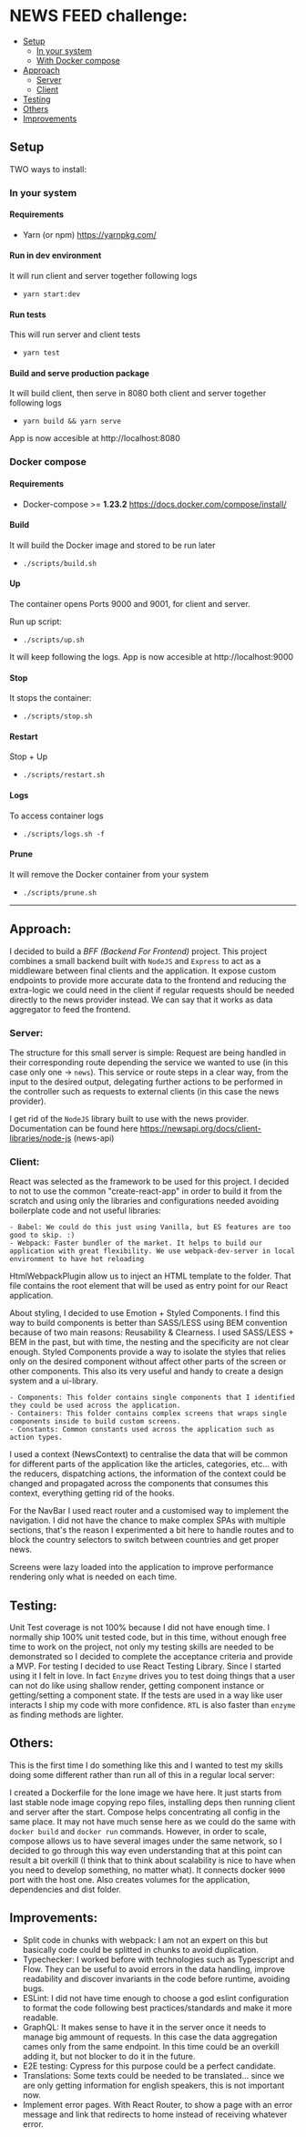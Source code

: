 
# NEWS FEED challenge:

- [Setup](#setup)
    - [In your system](#in-your-system)
    - [With Docker compose](#docker-compose)
- [Approach](#architecture)
	- [Server](#server)
	- [Client](#client)
- [Testing](#testing)
- [Others](#others)
- [Improvements](#improvements)



## Setup

TWO ways to install:

### In your system

#### Requirements

- Yarn (or npm)
https://yarnpkg.com/

#### Run in dev environment

It will run client and server together following logs
- `yarn start:dev`

#### Run tests
This will run server and client tests
- `yarn test`

#### Build and serve production package

It will build client, then serve in 8080 both client and server together following logs
- `yarn build && yarn serve`

App is now accesible at http://localhost:8080


### Docker compose

#### Requirements

- Docker-compose >= **1.23.2**
https://docs.docker.com/compose/install/


#### Build

It will build the Docker image and stored to be run later

- `./scripts/build.sh`

#### Up

The container opens Ports 9000 and 9001, for client and server.

Run up script:

- `./scripts/up.sh`

It will keep following the logs.
App is now accesible at http://localhost:9000

#### Stop

It stops the container: 

- `./scripts/stop.sh`

#### Restart

Stop + Up

- `./scripts/restart.sh`

#### Logs

To access container logs

- `./scripts/logs.sh -f`

#### Prune

It will remove the Docker container from your system

- `./scripts/prune.sh`

---



## Approach:

I decided to build a *BFF (Backend For Frontend)* project. This project combines a small backend built with `NodeJS` and `Express` to act as a middleware between final clients and the application. It expose custom endpoints to provide more accurate data to the frontend and reducing the extra-logic we could need in the client if regular requests should be needed directly to the news provider instead. We can say that it works as data aggregator to feed the frontend.

### Server:
The structure for this small server is simple: Request are being handled in their corresponding route depending the service we wanted to use (in this case only one -> `news`). This service or route steps in a clear way, from the input to the desired output, delegating further actions to be performed in the controller such as requests to external clients (in this case the news provider).

I get rid of the `NodeJS` library built to use with the news provider. Documentation can be found here https://newsapi.org/docs/client-libraries/node-js (news-api)


### Client:

React was selected as the framework to be used for this project. I decided to not to use the common "create-react-app" in order to build it from the scratch and using only the libraries and configurations needed avoiding boilerplate code and not useful libraries:

	- Babel: We could do this just using Vanilla, but ES features are too good to skip. :)
	- Webpack: Faster bundler of the market. It helps to build our application with great flexibility. We use webpack-dev-server in local environment to have hot reloading
HtmlWebpackPlugin allow us to inject an HTML template to the folder. That file contains the root element that will be used as entry point for our React application.

About styling, I decided to use Emotion + Styled Components. I find this way to build components is better than SASS/LESS using BEM convention because of two main reasons: Reusability & Clearness. I used SASS/LESS + BEM in the past, but with time, the nesting and the specificity are not clear enough.
Styled Components provide a way to isolate the styles that relies only on the desired component without affect other parts of the screen or other components. This also its very useful and handy to create a design system and a ui-library.

	- Components: This folder contains single components that I identified they could be used across the application.
	- Containers: This folder contains complex screens that wraps single components inside to build custom screens. 
	- Constants: Common constants used across the application such as action types.

I used a context (NewsContext) to centralise the data that will be common for different parts of the application like the articles, categories, etc... with the reducers, dispatching actions, the information of the context could be changed and propagated across the components that consumes this context, everything getting rid of the hooks. 

For the NavBar I used react router and a customised way to implement the navigation. I did not have the chance to make complex SPAs with multiple sections, that's the reason I experimented a bit here to handle routes and to block the country selectors to switch between countries and get proper news.

Screens were lazy loaded into the application to improve performance rendering only what is needed on each time.

## Testing: 

Unit Test coverage is not 100% because I did not have enough time. I normally ship 100% unit tested code, but in this time, without enough free time to work on the project, not only my testing skills are needed to be demonstrated so I decided to complete the acceptance criteria and provide a MVP.
For testing I decided to use React Testing Library. Since I started using it I felt in love. In fact `Enzyme` drives you to test doing things that a user can not do like using shallow render, getting component instance or getting/setting a component state. If the tests are used in a way like user interacts I ship my code with more confidence.
`RTL` is also faster than `enzyme` as finding methods are lighter.

## Others: 
This is the first time I do something like this and I wanted to test my skills doing some different rather than run all of this in a regular local server: 

I created a Dockerfile for the lone image we have here. It just starts from last stable node image copying repo files, installing deps then running client and server after the start. Compose helps concentrating all config in the same place. It may not have much sense here as we could do the same with `docker build` and `docker run` commands. However, in order to scale, compose allows us to have several images under the same network, so I decided to go through this way even understanding that at this point can result a bit overkill (I think that to think about scalability is nice to have when you need to develop something, no matter what).
It connects docker `9000` port with the host one. Also creates volumes for the application, dependencies and dist folder.


## Improvements:

- Split code in chunks with webpack: I am not an expert on this but basically code could be splitted in chunks to avoid duplication.
- Typechecker: I worked before with technologies such as Typescript and Flow. They can be useful to avoid errors in the data handling, improve readability and discover invariants in the code before runtime, avoiding bugs.
- ESLint: I did not have time enough to choose a god eslint configuration to format the code following best practices/standards and make it more readable.
- GraphQL: It makes sense to have it in the server once it needs to manage big ammount of requests. In this case the data aggregation cames only from the same endpoint. In this time could be an overkill adding it, but not blocker to do it in the future.
- E2E testing: Cypress for this purpose could be a perfect candidate.
- Translations: Some texts could be needed to be translated... since we are only getting information for english speakers, this is not important now.
- Implement error pages. With React Router, to show a page with an error message and link that redirects to home instead of receiving whatever error.